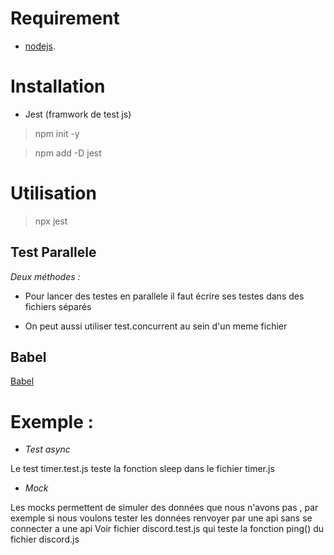 # Requirement 

- [nodejs](https://nodejs.org/en/download/).

# Installation 

- Jest (framwork de test js)

> npm init -y 

> npm add -D jest

# Utilisation 

> npx jest

## Test Parallele

*Deux méthodes :*

- Pour lancer des testes en parallele il faut écrire ses testes dans des fichiers séparés

- On peut aussi utiliser test.concurrent au sein d'un meme fichier



## Babel

[Babel](https://jestjs.io/docs/en/getting-started#using-babel)

# Exemple :

- *Test async*  

Le test timer.test.js teste la fonction sleep dans le fichier timer.js 

- *Mock*

Les mocks permettent de simuler des données que nous n'avons pas , par exemple si nous voulons tester les données renvoyer par une api sans se connecter a une api
Voir fichier discord.test.js qui teste la fonction ping() du fichier discord.js



